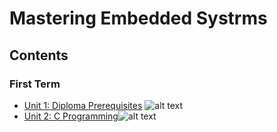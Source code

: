 # **Mastering Embedded Systrms**

## **Contents**
### **First Term**
- [Unit 1: Diploma Prerequisites]()   ![ alt text ](https://camo.githubusercontent.com/483107f730b03bdbacee060446337f46aef4bff252d69ea4003d2239243cd17a/68747470733a2f2f70726f67726573732d6261722e6465762f3130302f3f7469746c653d4e6f5f41737369676e6d656e747326636f6c6f723d626162616261)
- [Unit 2: C Programming](https://github.com/MohamedMagdyJarrah/Mastering-Embedded-Systrms/tree/main/Unit_2_C_Programming)![ alt text ](https://camo.githubusercontent.com/a1b5513d6da82eed8f3dc2b25fa3a9f3db666055555a42cacbdae1aeb535540a/68747470733a2f2f70726f67726573732d6261722e6465762f3130302f)

